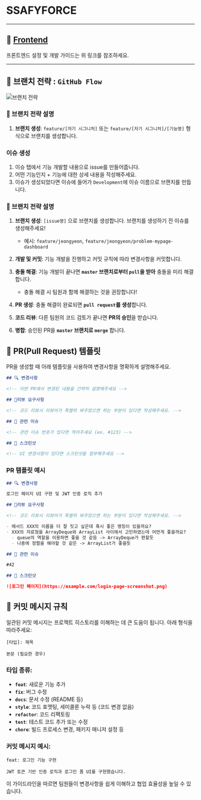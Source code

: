 # SSAFYFORCE

---

## 📱 [Frontend](https://github.com/SSAFYFORCE/SSAFYFORCE/tree/main/frontend)

프론트엔드 설정 및 개발 가이드는 위 링크를 참조하세요.

---

## 🌿 브랜치 전략 : `GitHub Flow`

![브랜치 전략](https://github.com/user-attachments/assets/7c6e3a5b-3fe0-4e9d-b331-307d46957102)

### 📝 브랜치 전략 설명

1. **브랜치 생성**: `feature/[자기 시그니처]` 또는 `feature/[자기 시그니처]/[기능명]` 형식으로 브랜치를 생성합니다.
### 이슈 생성
1. 이슈 탭에서 기능 개발할 내용으로 issue를 만들어줍니다.
2. 어떤 기능인지 + 기능에 대한 상세 내용을 작성해주세요.
3. 이슈가 생성되었다면 이슈에 들어가 `Development`에 이슈 이름으로 브랜치를 만듭니다.

### 📝 브랜치 전략 설명 
1. **브랜치 생성**: `[issue명]` 으로 브랜치를 생성합니다. 브랜치를 생성하기 전 이슈를 생성해주세요!
   - 예시: `feature/jeongyeon`, `feature/jeongyeon/problem-mypage-dashboard`
2. **개발 및 커밋**: 기능 개발을 진행하고 커밋 규칙에 따라 변경사항을 커밋합니다.

3. **충돌 해결**: 기능 개발이 끝나면 **`master` 브랜치로부터 `pull`을 받아** 충돌을 미리 해결합니다.

   - 충돌 해결 시 팀원과 함께 해결하는 것을 권장합니다!

4. **PR 생성**: 충돌 해결이 완료되면 **`pull request`를 생성**합니다.

5. **코드 리뷰**: 다른 팀원의 코드 검토가 끝나면 **PR의 승인**을 받습니다.

6. **병합**: 승인된 PR을 **`master` 브랜치로 `merge`** 합니다.

## 📮 PR(Pull Request) 템플릿

PR을 생성할 때 아래 템플릿을 사용하여 변경사항을 명확하게 설명해주세요.

```markdown
## 🔍 변경사항

<!-- 이번 PR에서 변경된 내용을 간략히 설명해주세요 -->

## 💬리뷰 요구사항

<!-- 코드 리뷰시 리뷰어가 특별히 봐주었으면 하는 부분이 있다면 작성해주세요. -->

## 🔗 관련 이슈

<!-- 관련 이슈 번호가 있다면 적어주세요 (ex. #123) -->

## 📸 스크린샷

<!-- UI 변경사항이 있다면 스크린샷을 첨부해주세요 -->
```

### PR 템플릿 예시

```markdown
## 🔍 변경사항

로그인 페이지 UI 구현 및 JWT 인증 로직 추가

## 💬리뷰 요구사항

<!-- 코드 리뷰시 리뷰어가 특별히 봐주었으면 하는 부분이 있다면 작성해주세요. -->

- 메서드 XXX의 이름을 더 잘 짓고 싶은데 혹시 좋은 명칭이 있을까요?
- XXX의 자료형을 ArrayDeque와 ArrayList 사이에서 고민하였는데 어떤게 좋을까요?
  - queue의 역할을 이용하면 좋을 것 같음 -> ArrayDeque가 편할듯
  - 나중에 정렬을 해야할 것 같은 -> ArrayList가 좋을듯

## 🔗 관련 이슈

#42

## 📸 스크린샷

![로그인 페이지](https://example.com/login-page-screenshot.png)
```

## 💬 커밋 메시지 규칙

일관된 커밋 메시지는 프로젝트 히스토리를 이해하는 데 큰 도움이 됩니다. 아래 형식을 따라주세요:

```
[타입]: 제목

본문 (필요한 경우)
```

### 타입 종류:

- **`feat`**: 새로운 기능 추가
- **`fix`**: 버그 수정
- **`docs`**: 문서 수정 (README 등)
- **`style`**: 코드 포맷팅, 세미콜론 누락 등 (코드 변경 없음)
- **`refactor`**: 코드 리팩토링
- **`test`**: 테스트 코드 추가 또는 수정
- **`chore`**: 빌드 프로세스 변경, 패키지 매니저 설정 등

### 커밋 메시지 예시:

```
feat: 로그인 기능 구현

JWT 토큰 기반 인증 로직과 로그인 폼 UI를 구현했습니다.
```

이 가이드라인을 따르면 팀원들이 변경사항을 쉽게 이해하고 협업 효율성을 높일 수 있습니다.
